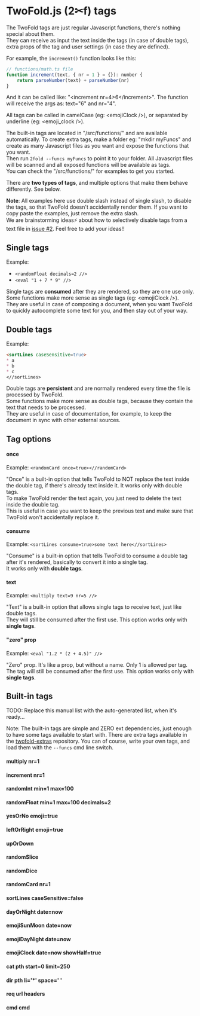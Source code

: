 # TwoFold.js (2✂︎f) tags

The TwoFold tags are just regular Javascript functions, there's nothing special
about them.<br/> They can receive as input the text inside the tags (in case of
double tags), extra props of the tag and user settings (in case they are
defined).

For example, the `increment()` function looks like this:

```js
// functions/math.ts file
function increment(text, { nr = 1 } = {}): number {
    return parseNumber(text) + parseNumber(nr)
}
```

And it can be called like: "&lt;increment nr=4>6&lt;/increment>". The function
will receive the args as: text="6" and nr="4".

All tags can be called in camelCase (eg: &lt;emojiClock />), or separated by
underline (eg: &lt;emoji_clock />).

The built-in tags are located in "/src/functions/" and are available
automatically. To create extra tags, make a folder eg: "mkdir myFuncs" and
create as many Javascript files as you want and expose the functions that you
want.<br/> Then run `2fold --funcs myFuncs` to point it to your folder. All
Javascript files will be scanned and all exposed functions will be available as
tags.<br/> You can check the "/src/functions/" for examples to get you started.

There are **two types of tags**, and multiple options that make them behave
differently. See below.

**Note**: All examples here use double slash instead of single slash, to disable
the tags, so that TwoFold doesn't accidentally render them. If you want to copy
paste the examples, just remove the extra slash.<br/> We are brainstorming
ideas⚡️ about how to selectively disable tags from a text file in
[issue #2](https://github.com/ShinyTrinkets/twofold.js/issues/2). Feel free to
add your ideas!!

## Single tags

Example:

- `<randomFloat decimals=2 //>`
- `<eval "1 + 7 * 9" //>`

Single tags are **consumed** after they are rendered, so they are one use
only.<br/> Some functions make more sense as single tags (eg: &lt;emojiClock
/>).<br/> They are useful in case of composing a document, when you want TwoFold
to quickly autocomplete some text for you, and then stay out of your way.

## Double tags

Example:

```md
<sortLines caseSensitive=true>
* a
* b
* c
<//sortLines>
```

Double tags are **persistent** and are normally rendered every time the file is
processed by TwoFold.<br/> Some functions make more sense as double tags,
because they contain the text that needs to be processed.<br/> They are useful
in case of documentation, for example, to keep the document in sync with other
external sources.

## Tag options

#### once

Example: `<randomCard once=true><//randomCard>`

"Once" is a built-in option that tells TwoFold to NOT replace the text inside
the double tag, if there's already text inside it. It works only with double
tags.<br/> To make TwoFold render the text again, you just need to delete the
text inside the double tag.<br/> This is useful in case you want to keep the
previous text and make sure that TwoFold won't accidentally replace it.

#### consume

Example: `<sortLines consume=true>some text here<//sortLines>`

"Consume" is a built-in option that tells TwoFold to consume a double tag after
it's rendered, basically to convert it into a single tag.<br/> It works only
with **double tags**.

#### text

Example: `<multiply text=9 nr=5 //>`

"Text" is a built-in option that allows single tags to receive text, just like
double tags.<br/> They will still be consumed after the first use. This option
works only with **single tags**.

#### "zero" prop

Example: `<eval "1.2 * (2 + 4.5)" //>`

"Zero" prop. It's like a prop, but without a name. Only 1 is allowed per tag.
The tag will still be consumed after the first use. This option works only with
**single tags**.

## Built-in tags

TODO: Replace this manual list with the auto-generated list, when it's ready...

Note: The built-in tags are simple and ZERO ext dependencies, just enough to
have some tags available to start with. There are extra tags available in the
[twofold-extras](https://github.com/ShinyTrinkets/twofold-extras) repository.
You can of course, write your own tags, and load them with the `--funcs` cmd
line switch.

#### multiply nr=1

#### increment nr=1

#### randomInt min=1 max=100

#### randomFloat min=1 max=100 decimals=2

#### yesOrNo emoji=true

#### leftOrRight emoji=true

#### upOrDown

#### randomSlice

#### randomDice

#### randomCard nr=1

#### sortLines caseSensitive=false

#### dayOrNight date=now

#### emojiSunMoon date=now

#### emojiDayNight date=now

#### emojiClock date=now showHalf=true

#### cat pth start=0 limit=250

#### dir pth li='\*' space=' '

#### req url headers

#### cmd cmd
